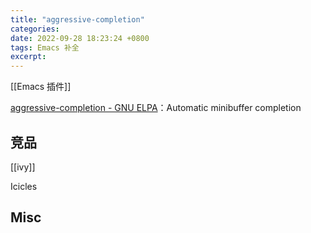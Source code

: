 ```yaml
---
title: "aggressive-completion"
categories: 
date: 2022-09-28 18:23:24 +0800
tags: Emacs 补全
excerpt: 
---
```


[[Emacs 插件]]

[aggressive-completion - GNU ELPA](https://elpa.gnu.org/packages/aggressive-completion.html)：Automatic minibuffer completion



## 竞品

[[ivy]]

Icicles

## Misc




